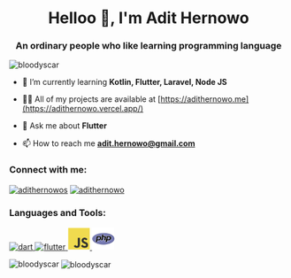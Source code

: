 <h1 align="center">Helloo 👋, I'm Adit Hernowo </h1>
<h3 align="center">An ordinary people who like learning programming language</h3>
   
<p align="left"> <img src="https://komarev.com/ghpvc/?username=bloodyscar&label=Profile%20views&color=0e75b6&style=flat" alt="bloodyscar" /> </p>
 
- 🌱 I’m currently learning **Kotlin, Flutter, Laravel, Node JS**

- 👨‍💻 All of my projects are available at [https://adithernowo.me](https://adithernowo.vercel.app/)

- 💬 Ask me about **Flutter**

- 📫 How to reach me **adit.hernowo@gmail.com**

<h3 align="left">Connect with me:</h3>
<p align="left">
<a href="https://instagram.com/adithernowos" target="blank"><img align="center" src="https://raw.githubusercontent.com/rahuldkjain/github-profile-readme-generator/master/src/images/icons/Social/instagram.svg" alt="adithernowos" height="30" width="40" /></a>
<a href="https://dribbble.com/adithernowo" target="blank"><img align="center" src="https://raw.githubusercontent.com/rahuldkjain/github-profile-readme-generator/master/src/images/icons/Social/dribbble.svg" alt="adithernowo" height="30" width="40" /></a>
</p>

<h3 align="left">Languages and Tools:</h3>
<p align="left"> 
 <a href="https://dart.dev" target="_blank" rel="noreferrer"> <img src="https://www.vectorlogo.zone/logos/dartlang/dartlang-icon.svg" alt="dart" width="40" height="40"/> </a> 
 <a href="https://flutter.dev" target="_blank" rel="noreferrer"> <img src="https://www.vectorlogo.zone/logos/flutterio/flutterio-icon.svg" alt="flutter" width="40" height="40"/> </a> 
<a href="https://developer.mozilla.org/en-US/docs/Web/JavaScript" target="_blank" rel="noreferrer"> <img src="https://raw.githubusercontent.com/devicons/devicon/master/icons/javascript/javascript-original.svg" alt="javascript" width="40" height="40"/> </a> 
  <a href="https://www.php.net" target="_blank" rel="noreferrer"> <img src="https://raw.githubusercontent.com/devicons/devicon/master/icons/php/php-original.svg" alt="php" width="40" height="40"/> </a> 
 </p>

<p><img align="left" src="https://github-readme-stats.vercel.app/api/top-langs?username=bloodyscar&show_icons=true&locale=en&layout=compact" alt="bloodyscar" /></p>
<div></div>

<p>&nbsp;<img align="center" src="https://github-readme-stats.vercel.app/api?username=bloodyscar&show_icons=true&locale=en" alt="bloodyscar" /></p>
